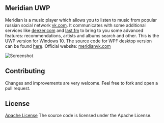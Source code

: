 ## Meridian UWP
Meridian is a music player which allows you to listen to music from popular russian social network [vk.com](https://vk.com). It communicates with some additional services like [deezer.com](http://deezer.com) and [last.fm](http://last.fm) to bring to you some advanced features: recommendations, artists and albums search and other. This is the UWP version for Windows 10. The source code for WPF desktop version can be found [here](https://github.com/Stealth2012/meridian).
Official website: [meridianvk.com](http://meridianvk.com)

![Screenshot](http://meridianvk.com/Content/img/index/meridian_uwp.png)

## Contributing
Changes and improvements are very welcome. Feel free to fork and open a pull request.

## License
[Apache License](LICENSE.txt)
The source code is licensed under the Apache License.
